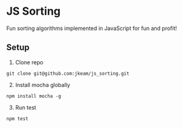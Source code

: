 # JS Sorting
Fun sorting algorithms implemented in JavaScript for fun and profit!

## Setup
1.  Clone repo

  ```shell
  git clone git@github.com:jkeam/js_sorting.git
  ```
2.  Install mocha globally

  ```shell
  npm install mocha -g
  ```

3.  Run test
  ```shell
  npm test
  ```

